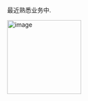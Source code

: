 最近熟悉业务中.

<img width="172" height="172" alt="image" src="https://github.com/user-attachments/assets/5f1ae108-e723-49d8-8ac5-33a2cd7a67c2" />
